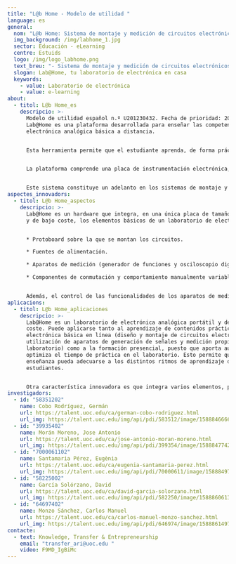 ```yaml
---
title: "L@b Home - Modelo de utilidad "
language: es
general:
  nom: "L@b Home: Sistema de montaje y medición de circuitos electrónicos"
  img_background: /img/labhome_1.jpg
  sector: Educación - eLearning
  centre: Estuids
  logo: /img/logo_labhome.png
  text_breu: "- Sistema de montaje y medición de circuitos electrónicos"
  slogan: Lab@Home, tu laboratorio de electrónica en casa
  keywords:
    - value: Laboratorio de electrónica
    - value: e-learning
about:
  - titol: L@b Home_es
    descripcio: >-
      Modelo de utilidad español n.º U201230432. Fecha de prioridad: 20/04/2012.
      Lab@Home es una plataforma desarrollada para enseñar las competencias de
      electrónica analógica básica a distancia. 


      Esta herramienta permite que el estudiante aprenda, de forma práctica, el diseño y montaje de circuitos electrónicos. Además, el alumno aprende a utilizar los aparatos de generación de señales propias de un laboratorio de electrónica, con los que puede alimentar los circuitos y tomar medidas con un multímetro y un osciloscopio, entre otros.


      La plataforma comprende una placa de instrumentación electrónica, con conectividad a un PC, y un software asociado que permite controlar la placa. Se trata de una herramienta única para el aprendizaje autónomo.


      Este sistema constituye un adelanto en los sistemas de montaje y medición de circuitos electrónicos para el ámbito académico.
aspectes_innovadors:
  - titol: L@b Home_aspectos
    descripcio: >-
      Lab@Home es un hardware que integra, en una única placa de tamaño reducido
      y de bajo coste, los elementos básicos de un laboratorio de electrónica:


      * Protoboard sobre la que se montan los circuitos.

      * Fuentes de alimentación.

      * Aparatos de medición (generador de funciones y osciloscopio digital).

      * Componentes de conmutación y comportamiento manualmente variable (interruptor, pulsador y potenciómetro multivuelta).


      Además, el control de las funcionalidades de los aparatos de medición incluidos en la placa desde el software del ordenador es independiente del lenguaje de programación o plataforma de software que se quiera emplear para hacerlo.
aplicacions:
  - titol: L@b Home_aplicaciones
    descripcio: >-
      Lab@Home es un laboratorio de electrónica analógica portátil y de bajo
      coste. Puede aplicarse tanto al aprendizaje de contenidos prácticos de
      electrónica básica en línea (diseño y montaje de circuitos electrónicos, y
      utilización de aparatos de generación de señales y medición propios de un
      laboratorio) como a la formación presencial, puesto que aporta autonomía y
      optimiza el tiempo de práctica en el laboratorio. Esto permite que la
      enseñanza pueda adecuarse a los distintos ritmos de aprendizaje de los
      estudiantes.


      Otra característica innovadora es que integra varios elementos, procesos y funcionalidades presentes en un laboratorio de electrónica tradicional en una única plataforma.
investigadors:
  - id: "58351202"
    name: Cobo Rodríguez, Germán
    url: https://talent.uoc.edu/ca/german-cobo-rodriguez.html
    url_img: https://talent.uoc.edu/img/api/pdi/583512/image/1588846666246
  - id: "39935402"
    name: Morán Moreno, Jose Antonio
    url: https://talent.uoc.edu/ca/jose-antonio-moran-moreno.html
    url_img: https://talent.uoc.edu/img/api/pdi/399354/image/1588847742038
  - id: "7000061102"
    name: Santamaria Pérez, Eugènia
    url: https://talent.uoc.edu/ca/eugenia-santamaria-perez.html
    url_img: https://talent.uoc.edu/img/api/pdi/70000611/image/1588849761330
  - id: "58225002"
    name: García Solórzano, David
    url: https://talent.uoc.edu/ca/david-garcia-solorzano.html
    url_img: https://talent.uoc.edu/img/api/pdi/582250/image/1588860613822
  - id: "64697402"
    name: Monzo Sánchez, Carlos Manuel
    url: https://talent.uoc.edu/ca/carlos-manuel-monzo-sanchez.html
    url_img: https://talent.uoc.edu/img/api/pdi/646974/image/1588861497239
contacte:
  - text: Knowledge, Transfer & Entrepreneurship
    email: "transfer_ari@uoc.edu "
    video: F9MD_IgBiMc
---
```

